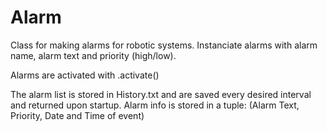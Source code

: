 # Alarm

Class for making alarms for robotic systems.
Instanciate alarms with alarm name, alarm text and priority (high/low).

Alarms are activated with <instance>.activate()

The alarm list is stored in History.txt and are saved every desired interval and returned upon startup.
Alarm info is stored in a tuple:
  (Alarm Text, Priority, Date and Time of event)
